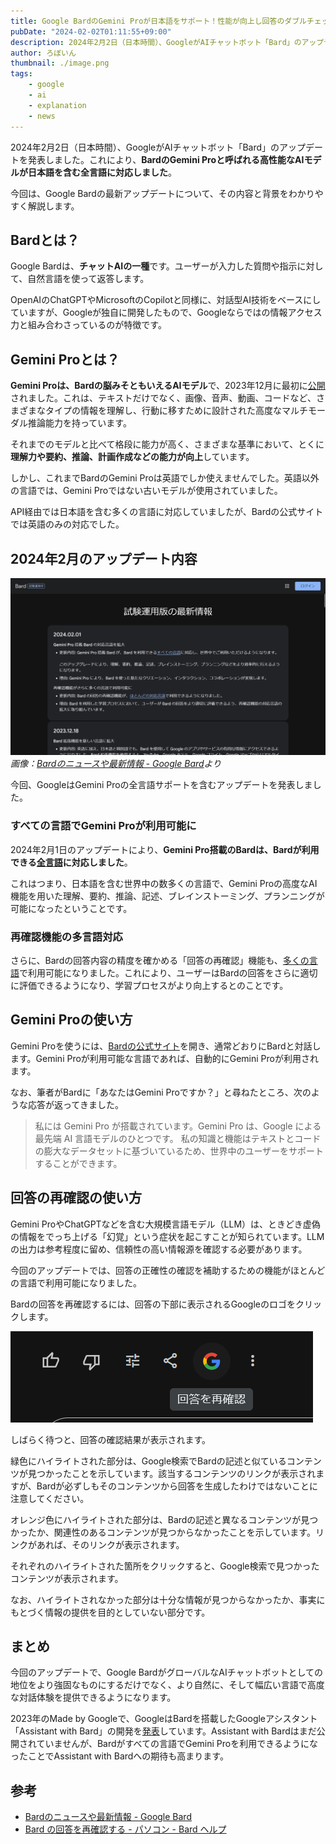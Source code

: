 ```yaml
---
title: Google BardのGemini Proが日本語をサポート！性能が向上し回答のダブルチェックも可能に
pubDate: "2024-02-02T01:11:55+09:00"
description: 2024年2月2日（日本時間）、GoogleがAIチャットボット「Bard」のアップデートを発表しました。これにより、BardのGemini Proと呼ばれるAIモデルが日本語を含む全言語に対応しました。今回は、Google Bardの最新アップデートについて、その内容と背景をわかりやすく解説します。
author: ろぼいん
thumbnail: ./image.png
tags:
    - google
    - ai
    - explanation
    - news
---
```


2024年2月2日（日本時間）、GoogleがAIチャットボット「Bard」のアップデートを発表しました。これにより、**BardのGemini Proと呼ばれる高性能なAIモデルが日本語を含む全言語に対応しました**。

今回は、Google Bardの最新アップデートについて、その内容と背景をわかりやすく解説します。

## Bardとは？

Google Bardは、**チャットAIの一種**です。ユーザーが入力した質問や指示に対して、自然言語を使って返答します。

OpenAIのChatGPTやMicrosoftのCopilotと同様に、対話型AI技術をベースにしていますが、Googleが独自に開発したもので、Googleならではの情報アクセス力と組み合わさっているのが特徴です。

## Gemini Proとは？

**Gemini Proは、Bardの脳みそともいえるAIモデル**で、2023年12月に最初に[公開](https://blog.google/products/bard/google-bard-try-gemini-ai/)されました。これは、テキストだけでなく、画像、音声、動画、コードなど、さまざまなタイプの情報を理解し、行動に移すために設計された高度なマルチモーダル推論能力を持っています。

それまでのモデルと比べて格段に能力が高く、さまざまな基準において、とくに**理解力や要約、推論、計画作成などの能力が向上**しています。

しかし、これまでBardのGemini Proは英語でしか使えませんでした。英語以外の言語では、Gemini Proではない古いモデルが使用されていました。

API経由では日本語を含む多くの言語に対応していましたが、Bardの公式サイトでは英語のみの対応でした。

## 2024年2月のアップデート内容

![画像：Bardのニュースや最新情報 - Google Bardより](./image.png)
*画像：[Bardのニュースや最新情報 - Google Bard](https://bard.google.com/updates)より*

今回、GoogleはGemini Proの全言語サポートを含むアップデートを発表しました。

### すべての言語でGemini Proが利用可能に

2024年2月1日のアップデートにより、**Gemini Pro搭載のBardは、Bardが利用できる[全言語](https://support.google.com/bard/?p=gemini_pro_countries)に対応しました**。

これはつまり、日本語を含む世界中の数多くの言語で、Gemini Proの高度なAI機能を用いた理解、要約、推論、記述、ブレインストーミング、プランニングが可能になったということです。

### 再確認機能の多言語対応

さらに、Bardの回答内容の精度を確かめる「回答の再確認」機能も、[多くの言語](https://support.google.com/bard?p=exup_dc_exp)で利用可能になりました。これにより、ユーザーはBardの回答をさらに適切に評価できるようになり、学習プロセスがより向上するとのことです。

## Gemini Proの使い方

Gemini Proを使うには、[Bardの公式サイト](https://bard.google.com)を開き、通常どおりにBardと対話します。Gemini Proが利用可能な言語であれば、自動的にGemini Proが利用されます。

なお、筆者がBardに「あなたはGemini Proですか？」と尋ねたところ、次のような応答が返ってきました。

> 私には Gemini Pro が搭載されています。Gemini Pro は、Google による最先端  AI 言語モデルのひとつです。 私の知識と機能はテキストとコードの膨大なデータセットに基づいているため、世界中のユーザーをサポートすることができます。

## 回答の再確認の使い方

Gemini ProやChatGPTなどを含む大規模言語モデル（LLM）は、ときどき虚偽の情報をでっち上げる「幻覚」という症状を起こすことが知られています。LLMの出力は参考程度に留め、信頼性の高い情報源を確認する必要があります。

今回のアップデートでは、回答の正確性の確認を補助するための機能がほとんどの言語で利用可能になりました。

Bardの回答を再確認するには、回答の下部に表示されるGoogleのロゴをクリックします。

![Bardのメニューのスクリーンショット](./image-1.png)

しばらく待つと、回答の確認結果が表示されます。

緑色にハイライトされた部分は、Google検索でBardの記述と似ているコンテンツが見つかったことを示しています。該当するコンテンツのリンクが表示されますが、Bardが必ずしもそのコンテンツから回答を生成したわけではないことに注意してください。

オレンジ色にハイライトされた部分は、Bardの記述と異なるコンテンツが見つかったか、関連性のあるコンテンツが見つからなかったことを示しています。リンクがあれば、そのリンクが表示されます。

それぞれのハイライトされた箇所をクリックすると、Google検索で見つかったコンテンツが表示されます。

なお、ハイライトされなかった部分は十分な情報が見つからなかったか、事実にもとづく情報の提供を目的としていない部分です。

## まとめ

今回のアップデートで、Google BardがグローバルなAIチャットボットとしての地位をより強固なものにするだけでなく、より自然に、そして幅広い言語で高度な対話体験を提供できるようになります。

2023年のMade by Googleで、GoogleはBardを搭載したGoogleアシスタント「Assistant with Bard」の開発を[発表](https://blog.google/products/assistant/google-assistant-bard-generative-ai/)しています。Assistant with Bardはまだ公開されていませんが、Bardがすべての言語でGemini Proを利用できるようになったことでAssistant with Bardへの期待も高まります。

## 参考

- [Bardのニュースや最新情報 - Google Bard](https://bard.google.com/updates)
- [Bard の回答を再確認する - パソコン - Bard ヘルプ](https://support.google.com/bard/answer/14143489?hl=ja)
